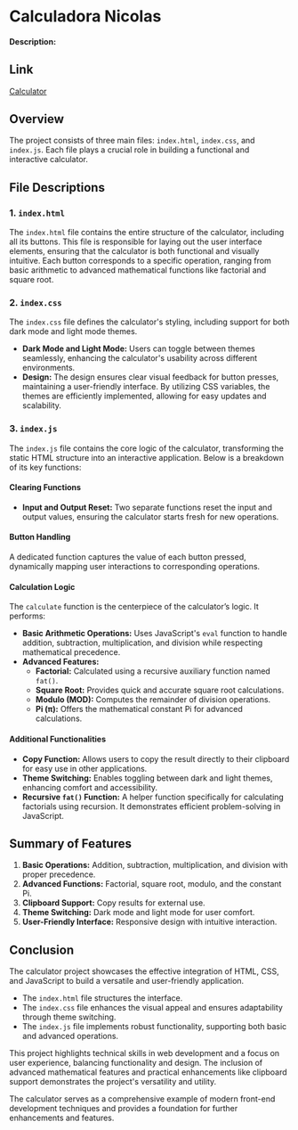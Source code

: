 # Calculadora Nicolas

#### Description:
## Link
[Calculator](https://nicolasgoldner.github.io/Calculadora/)
## Overview

The project consists of three main files: `index.html`, `index.css`, and `index.js`. Each file plays a crucial role in building a functional and interactive calculator.

## File Descriptions

### 1. `index.html`
The `index.html` file contains the entire structure of the calculator, including all its buttons. This file is responsible for laying out the user interface elements, ensuring that the calculator is both functional and visually intuitive. Each button corresponds to a specific operation, ranging from basic arithmetic to advanced mathematical functions like factorial and square root.

### 2. `index.css`
The `index.css` file defines the calculator's styling, including support for both dark mode and light mode themes.  
- **Dark Mode and Light Mode:** Users can toggle between themes seamlessly, enhancing the calculator's usability across different environments.  
- **Design:** The design ensures clear visual feedback for button presses, maintaining a user-friendly interface. By utilizing CSS variables, the themes are efficiently implemented, allowing for easy updates and scalability.

### 3. `index.js`
The `index.js` file contains the core logic of the calculator, transforming the static HTML structure into an interactive application. Below is a breakdown of its key functions:

#### Clearing Functions
- **Input and Output Reset:** Two separate functions reset the input and output values, ensuring the calculator starts fresh for new operations.

#### Button Handling
A dedicated function captures the value of each button pressed, dynamically mapping user interactions to corresponding operations.

#### Calculation Logic
The `calculate` function is the centerpiece of the calculator’s logic. It performs:
- **Basic Arithmetic Operations:** Uses JavaScript's `eval` function to handle addition, subtraction, multiplication, and division while respecting mathematical precedence.  
- **Advanced Features:**
  - **Factorial:** Calculated using a recursive auxiliary function named `fat()`.
  - **Square Root:** Provides quick and accurate square root calculations.
  - **Modulo (MOD):** Computes the remainder of division operations.
  - **Pi (π):** Offers the mathematical constant Pi for advanced calculations.

#### Additional Functionalities
- **Copy Function:** Allows users to copy the result directly to their clipboard for easy use in other applications.  
- **Theme Switching:** Enables toggling between dark and light themes, enhancing comfort and accessibility.  
- **Recursive `fat()` Function:** A helper function specifically for calculating factorials using recursion. It demonstrates efficient problem-solving in JavaScript.

## Summary of Features

1. **Basic Operations:** Addition, subtraction, multiplication, and division with proper precedence.
2. **Advanced Functions:** Factorial, square root, modulo, and the constant Pi.
3. **Clipboard Support:** Copy results for external use.
4. **Theme Switching:** Dark mode and light mode for user comfort.
5. **User-Friendly Interface:** Responsive design with intuitive interaction.

## Conclusion

The calculator project showcases the effective integration of HTML, CSS, and JavaScript to build a versatile and user-friendly application.  
- The `index.html` file structures the interface.  
- The `index.css` file enhances the visual appeal and ensures adaptability through theme switching.  
- The `index.js` file implements robust functionality, supporting both basic and advanced operations.  

This project highlights technical skills in web development and a focus on user experience, balancing functionality and design. The inclusion of advanced mathematical features and practical enhancements like clipboard support demonstrates the project's versatility and utility.

The calculator serves as a comprehensive example of modern front-end development techniques and provides a foundation for further enhancements and features.



